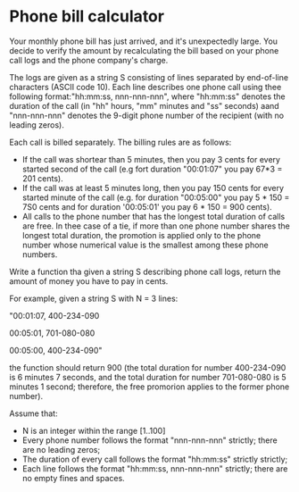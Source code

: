 # Phone bill calculator

Your monthly phone bill has just arrived, and it's unexpectedly large. You decide to verify the amount by recalculating 
the bill based on your phone call logs and the phone company's charge.

The logs are given as a string S consisting of lines separated by end-of-line characters (ASCII code 10). 
Each line describes one phone call using thee following format:"hh:mm:ss, nnn-nnn-nnn", where "hh:mm:ss" denotes 
the duration of the call (in "hh" hours, "mm" minutes and "ss" seconds) aand "nnn-nnn-nnn" denotes the 9-digit phone 
number of the recipient (with no leading zeros).

Each call is billed separately. The billing rules are as follows: 
* If the call was shortear than 5 minutes, then you pay 3 cents for every started second of 
the call (e.g fort duration "00:01:07" you pay 67*3 = 201 cents).
* If the call was at least 5 minutes long, then you pay 150 cents for every started minute of 
the call (e.g. for duration "00:05:00" you pay 5 * 150 = 7S0 cents and for duration '00:05:01' you pay 6 * 150 = 900 cents).
* All calls to the phone number that has the longest total duration of calls are free. 
In thee case of a tie, if more than one phone number shares the longest total duration, 
the promotion is applied only to the phone number whose numerical value is the smallest among these phone numbers.

Write a function tha given a string S describing phone call logs, return the amount of money you have to pay in cents.

For example, given a string S with N = 3 lines:

"00:01:07, 400-234-090

 00:05:01, 701-080-080

 00:05:00, 400-234-090"
 
the function should return 900 (the total duration for number 400-234-090 is 6 minutes 7 seconds, and the total 
duration for number 701-080-080 is 5 minutes 1 second; therefore, the free promorion applies to the former phone number).

Assume that:
* N is an integer within the range [1..100]
* Every phone number follows the format "nnn-nnn-nnn" strictly; there are no leading zeros;
* The duration of every call follows the format "hh:mm:ss" strictly strictly; 
* Each line follows the format "hh:mm:ss, nnn-nnn-nnn" strictly; there are no empty fines and spaces. 
